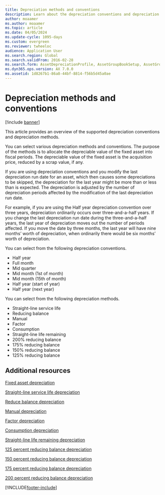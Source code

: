 ```yaml
---
title: Depreciation methods and conventions
description: Learn about the depreciation conventions and depreciation methods that are supported by Microsoft Dynamics 365 Finance, including additional resources.
author: moaamer
ms.author: moaamer
ms.topic: article
ms.date: 04/05/2024
ms.update-cycle: 1095-days
ms.custom: evergreen 
ms.reviewer: twheeloc
audience: Application User
ms.search.region: Global
ms.search.validFrom: 2016-02-28
ms.search.form: AssetDepreciationProfile, AssetGroupBookSetup, AssetGroupDepBookSetup
ms.dyn365.ops.version: AX 7.0.0
ms.assetid: 1d8267b1-86a8-44bf-8814-f56b5d45a0ae
---
```


# Depreciation methods and conventions

[!include [banner](../includes/banner.md)]

This article provides an overview of the supported depreciation conventions and depreciation methods.

You can select various depreciation methods and conventions. The purpose of the methods is to allocate the depreciable value of the fixed asset into fiscal periods. The depreciable value of the fixed asset is the acquisition price, reduced by a scrap value, if any. 

If you are using depreciation conventions and you modify the last depreciation run date for an asset, which then causes some depreciations to be skipped, the depreciation for the last year might be more than or less than is expected. The depreciation is adjusted by the number of depreciation periods affected by the modification of the last depreciation run date.

For example, if you are using the Half year depreciation convention over three years, depreciation ordinarily occurs over three-and-a-half years. If you change the last depreciation run date during the three-and-a-half years, the last year of depreciation moves out the number of periods affected. If you move the date by three months, the last year will have nine months’ worth of depreciation, when ordinarily there would be six months’ worth of depreciation.

You can select from the following depreciation conventions.


-   Half year
-   Full month
-   Mid quarter
-   Mid month (1st of month)
-   Mid month (15th of month)
-   Half year (start of year)
-   Half year (next year)

You can select from the following depreciation methods.
-   Straight-line service life
-   Reducing balance
-   Manual
-   Factor
-   Consumption
-   Straight-line life remaining
-   200% reducing balance
-   175% reducing balance
-   150% reducing balance
-   125% reducing balance





## Additional resources

[Fixed asset depreciation](fixed-asset-depreciation.md)

[Straight-line service life depreciation](Straight-line-service-life-depreciation.md)

[Reduce balance depreciation](reduce-balance-depreciation.md)

[Manual depreciation](manual-depreciation.md)

[Factor depreciation](factor-depreciation.md)

[Consumption depreciation](consumption-depreciation.md)

[Straight-line life remaining depreciation](straight-line-life-remaining-depreciation.md)

[125 percent reducing balance depreciation](125-percent-reducing-balance-depreciation.md)

[150 percent reducing balance depreciation](150-percent-reducing-balance-depreciation.md)

[175 percent reducing balance depreciation](175-percent-reducing-balance-depreciation.md)

[200 percent reducing balance depreciation](200-percent-reducing-balance-depreciation.md)





[!INCLUDE[footer-include](../../includes/footer-banner.md)]
